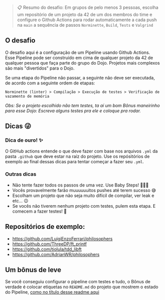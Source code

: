   
> 📋 Resumo do desafio: Em grupos de pelo menos 3 pessoas, escolha um repositório de um projeto da 42 de um dos membros do time e configure o Github Actions para rodar automaticamente a cada push na `main` a sequência de passos `Norminette`, `Build`, `Tests` e `Valgrind`

## O desafio

O desafio aqui é a configuração de um Pipeline usando Github Actions. Esse Pipeline pode ser construído em cima de qualquer projeto da 42 de qualquer pessoa que faça parte do grupo do Dojo. Projetos mais complexos são mais "divertidos" para o Dojo.

Se uma etapa do Pipeline não passar, a seguinte não deve ser executada, de acordo com a seguinte ordem de etapas:

`Norminette (linter) > Compilação > Execução de testes > Verificação de vazamento de memória`

_Obs: Se o projeto escolhido não tem testes, ta aí um bom Bônus maneirinho para esse Dojo: Escreva alguns testes pra ele e coloque pra rodar._

## Dicas 😜

### Dica de ouro! ✨

O GitHub actions entende o que deve fazer com base nos arquivos `.yml` da pasta `.github` que deve estar na raíz do projeto. Use os repósitórios de exemplo ao final dessas dicas para tentar começar a fazer seu `.yml`.

### Outras dicas

- Não tente fazer todos os passos de uma vez. Use Baby Steps! 👶🏾🍼
- Vocês provavelmente farão muuuuuuitos pushes até terem sucesso 😅
- Escolham um projeto que não seja muito difícil de compilar, ver leak e etc... 😉
- Se vocês não tiverem nenhum projeto com testes, pulem esta etapa. E comecem a fazer testes! 🤬

## Repositórios de exemplo:

- https://github.com/LuigiEnzoFerrari/philosophers
- https://github.com/ThreeDP/ft_printf
- https://github.com/tiolula/tdd_libft
- https://github.com/AdrianWR/philosophers

## Um bônus de leve

Se você conseguiu configurar o pipeline com testes e tudo, o Bônus de verdade é colocar etiquetas no `README.md` do projeto que mostrem o estado do Pipeline, [como no título desse readme aqui](https://github.com/tiolula/tdd_libft#readme)
